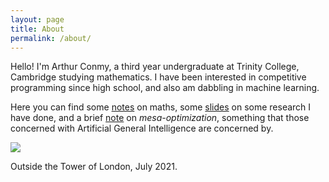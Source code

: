 ```yaml
---
layout: page
title: About
permalink: /about/
---
```


Hello! I'm Arthur Conmy, a third year undergraduate at Trinity College, Cambridge studying mathematics. I have been interested in competitive programming since high school, and also am dabbling in machine learning.

Here you can find some <a href="/notes/">notes</a> on maths, some <a href="/cia_slides/">slides</a> on some research I have done, and a brief <a href="/mesa_opt/">note</a> on *mesa-optimization*, something that those concerned with Artificial General Intelligence are concerned by.

<img src="../assets/tower.jpeg">

Outside the Tower of London, July 2021.

[jekyll-organization]: https://github.com/jekyll
